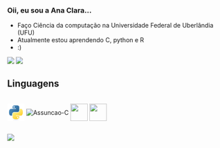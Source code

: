 ### Oii, eu sou a Ana Clara...

* Faço Ciência da computação na Universidade Federal de Uberlândia (UFU)
* Atualmente estou aprendendo C, python e R
* :)

<div>
  <img height=150 src="https://github-readme-stats.vercel.app/api?username=anaclaramcarvalho&theme=tokyonight&show_icons=true" />
  <img height=120 src="https://github-readme-stats.vercel.app/api/top-langs?username=anaclaramcarvalho&layout=compact&langs_count=16&theme=github_dark" />
</div>  

## Linguagens
<div style="display: inline_block"><br>
  <img align="center" alt="Anna-Python" height="40" width="40" src="https://raw.githubusercontent.com/devicons/devicon/master/icons/python/python-original.svg">
  <img align="center" alt="Assuncao-C" height="40" width="40" src="https://cdn.jsdelivr.net/gh/devicons/devicon/icons/c/c-original.svg">
  <img align="center" height="40" width="40"   src="https://cdn.jsdelivr.net/gh/devicons/devicon@latest/icons/threedsmax/threedsmax-original.svg">
   <img align="center" height="40" width="40"  src="https://cdn.jsdelivr.net/gh/devicons/devicon@latest/icons/threedsmax/threedsmax-original.svg">
          
          
</div>

##

<div>
   <a align="center"  href = "mailto:anaclaram290@gmail.com"><img src="https://img.shields.io/badge/-Gmail-%23333?style=for-the-badge&logo=gmail&logoColor=white" target="_blank">
</div>

